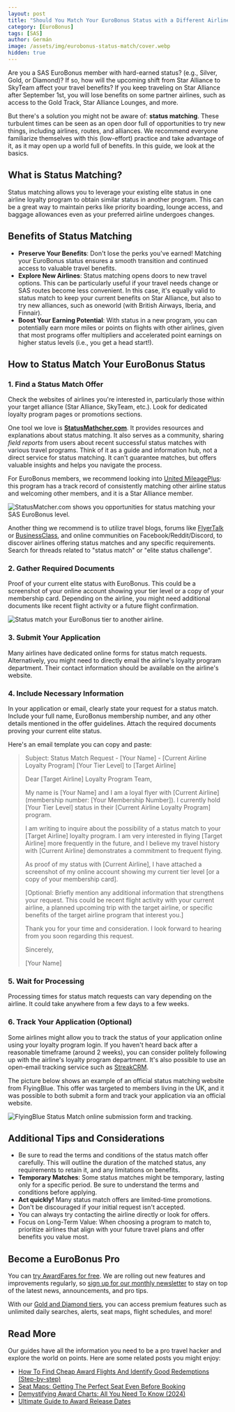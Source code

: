 ```yaml
---
layout: post
title: "Should You Match Your EuroBonus Status with a Different Airline? (Yes)"
category: [EuroBonus]
tags: [SAS]
author: Germán
image: /assets/img/eurobonus-status-match/cover.webp
hidden: true
---
```


Are you a SAS EuroBonus member with hard-earned status? (e.g., Silver, Gold, or Diamond)? If so, how will the upcoming shift from Star Alliance to SkyTeam affect your travel benefits? If you keep traveling on Star Alliance after September 1st, you will lose benefits on some partner airlines, such as access to the Gold Track, Star Alliance Lounges, and more.

But there's a solution you might not be aware of: **status matching**. These turbulent times can be seen as an open door full of opportunities to try new things, including airlines, routes, and alliances. We recommend everyone familiarize themselves with this (low-effort) practice and take advantage of it, as it may open up a world full of benefits. In this guide, we look at the basics.

## What is Status Matching?

Status matching allows you to leverage your existing elite status in one airline loyalty program to obtain similar status in another program. This can be a great way to maintain perks like priority boarding, lounge access, and baggage allowances even as your preferred airline undergoes changes.

## Benefits of Status Matching

* **Preserve Your Benefits**: Don't lose the perks you've earned! Matching your EuroBonus status ensures a smooth transition and continued access to valuable travel benefits.
* **Explore New Airlines**: Status matching opens doors to new travel options. This can be particularly useful if your travel needs change or SAS routes become less convenient. In this case, it's equally valid to status match to keep your current benefits on Star Alliance, but also to try new alliances, such as oneworld (with British Airways, Iberia, and Finnair).
* **Boost Your Earning Potential**: With status in a new program, you can potentially earn more miles or points on flights with other airlines, given that most programs offer multipliers and accelerated point earnings on higher status levels (i.e., you get a head start!).

## How to Status Match Your EuroBonus Status

### 1. Find a Status Match Offer

Check the websites of airlines you're interested in, particularly those within your target alliance (Star Alliance, SkyTeam, etc.). Look for dedicated loyalty program pages or promotions sections.

One tool we love is [**StatusMathcher.com**](https://statusmatcher.com/). It provides resources and explanations about status matching. It also serves as a community, sharing *field reports* from users about recent successful status matches with various travel programs. Think of it as a guide and information hub, not a direct service for status matching. It can't guarantee matches, but offers valuable insights and helps you navigate the process.

For EuroBonus members, we recommend looking into [United MileagePlus](https://statusmatcher.com/company/united-airlines): this program has a track record of consistently matching other airline status and welcoming other members, and it is a Star Alliance member.

<img src="../assets/img/eurobonus-status-match/statusmatchercom.webp" alt="StatusMatcher.com shows you opportunities for status matching your SAS EuroBonus level." class="noborder"/>

Another thing we recommend is to utilize travel blogs, forums like [FlyerTalk](https://www.flyertalk.com/) or [BusinessClass](https://businessclass.se/), and online communities on Facebook/Reddit/Discord, to discover airlines offering status matches and any specific requirements. Search for threads related to "status match" or "elite status challenge".

### 2. Gather Required Documents

Proof of your current elite status with EuroBonus. This could be a screenshot of your online account showing your tier level or a copy of your membership card. Depending on the airline, you might need additional documents like recent flight activity or a future flight confirmation.

<img src="../assets/img/eurobonus-status-match/eb-tiers.webp" alt="Status match your EuroBonus tier to another airline." class="noborder"/>

### 3. Submit Your Application

Many airlines have dedicated online forms for status match requests. Alternatively, you might need to directly email the airline's loyalty program department. Their contact information should be available on the airline's website.

### 4. Include Necessary Information

In your application or email, clearly state your request for a status match. Include your full name, EuroBonus membership number, and any other details mentioned in the offer guidelines. Attach the required documents proving your current elite status.

Here's an email template you can copy and paste:

> Subject: Status Match Request - [Your Name] - [Current Airline Loyalty Program] [Your Tier Level] to [Target Airline]
>
> Dear [Target Airline] Loyalty Program Team,
>
> My name is [Your Name] and I am a loyal flyer with [Current Airline] (membership number: [Your Membership Number]). I currently hold [Your Tier Level] status in their [Current Airline Loyalty Program] program.
>
> I am writing to inquire about the possibility of a status match to your [Target Airline] loyalty program. I am very interested in flying [Target Airline] more frequently in the future, and I believe my travel history with [Current Airline] demonstrates a commitment to frequent flying.
>
> As proof of my status with [Current Airline], I have attached a screenshot of my online account showing my current tier level [or a copy of your membership card]. 
>
> [Optional: Briefly mention any additional information that strengthens your request. This could be recent flight activity with your current airline, a planned upcoming trip with the target airline, or specific benefits of the target airline program that interest you.]
>
> Thank you for your time and consideration. I look forward to hearing from you soon regarding this request.
>
> Sincerely,
>
> [Your Name]

### 5. Wait for Processing

Processing times for status match requests can vary depending on the airline. It could take anywhere from a few days to a few weeks.

### 6. Track Your Application (Optional)

Some airlines might allow you to track the status of your application online using your loyalty program login. If you haven't heard back after a reasonable timeframe (around 2 weeks), you can consider politely following up with the airline's loyalty program department. It's also possible to use an open-email tracking service such as [StreakCRM](https://www.streak.com/).

The picture below shows an example of an official status matching website from FlyingBlue. This offer was targeted to members living in the UK, and it was possible to both submit a form and track your application via an official website.

<img src="../assets/img/eurobonus-status-match/fb-statusmatch.webp" alt="FlyingBlue Status Match online submission form and tracking." class="noborder"/>

## Additional Tips and Considerations

* Be sure to read the terms and conditions of the status match offer carefully. This will outline the duration of the matched status, any requirements to retain it, and any limitations on benefits.
* **Temporary Matches**: Some status matches might be temporary, lasting only for a specific period. Be sure to understand the terms and conditions before applying.
* **Act quickly!** Many status match offers are limited-time promotions.
* Don't be discouraged if your initial request isn't accepted.
* You can always try contacting the airline directly or look for offers.
* Focus on Long-Term Value: When choosing a program to match to, prioritize airlines that align with your future travel plans and offer benefits you value most.

## Become a EuroBonus Pro

You can [try AwardFares for free](https://awardfares.com/). We are rolling out new features and improvements regularly, so [sign up for our monthly newsletter](https://awardfares.com/newsletter) to stay on top of the latest news, announcements, and pro tips.

With our [Gold and Diamond tiers](https://awardfares.com/pricing), you can access premium features such as unlimited daily searches, alerts, seat maps, flight schedules, and more!

## Read More

Our guides have all the information you need to be a pro travel hacker and explore the world on points. Here are some related posts you might enjoy:

* [How To Find Cheap Award Flights And Identify Good Redemptions (Step-by-step)](https://blog.awardfares.com/how-to-find-cheap-award-flights/)
* [Seat Maps: Getting The Perfect Seat Even Before Booking](https://blog.awardfares.com/seatmaps-guide/)
* [Demystifying Award Charts: All You Need To Know (2024)](https://blog.awardfares.com/demystifying-award-charts/)
* [Ultimate Guide to Award Release Dates](https://blog.awardfares.com/ultimate-guide-to-award-release-dates/)
